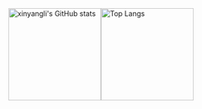 <div style="display: flex; flex-direction: row;">
  <img src="https://github-readme-stats.vercel.app/api?username=xinyangli&theme=dracula&count_private=true&show_icons=true&include_all_commits=true" alt="xinyangli's GitHub stats" height="184px">
  <img src="https://github-readme-stats.vercel.app/api/top-langs/?username=xinyangli&theme=dracula&layout=compact&langs_count=5&include_all_commits=true" alt="Top Langs" height="184px">
</div>
<!--
**xinyangli/xinyangli** is a ✨ _special_ ✨ repository because its `README.md` (this file) appears on your GitHub profile.

Here are some ideas to get you started:

- 🔭 I’m currently working on ...
- 🌱 I’m currently learning ...
- 👯 I’m looking to collaborate on ...
- 🤔 I’m looking for help with ...
- 💬 Ask me about ...
- 📫 How to reach me: ...
- 😄 Pronouns: ...
- ⚡ Fun fact: ...
-->
